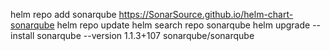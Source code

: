 helm repo add sonarqube https://SonarSource.github.io/helm-chart-sonarqube
helm repo update
helm search repo sonarqube
helm upgrade --install sonarqube --version 1.1.3+107 sonarqube/sonarqube